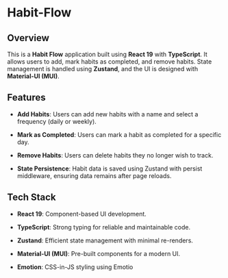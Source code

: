 # Habit-Flow

## Overview

This is a **Habit Flow** application built using **React 19** with **TypeScript**. It allows users to add, mark habits as completed, and remove habits. State management is handled using **Zustand**, and the UI is designed with **Material-UI (MUI)**.

## Features

-   **Add Habits**: Users can add new habits with a name and select a frequency (daily or weekly).
    
-   **Mark as Completed**: Users can mark a habit as completed for a specific day.
    
-   **Remove Habits**: Users can delete habits they no longer wish to track.
    
-   **State Persistence**: Habit data is saved using Zustand with persist middleware, ensuring data remains after page reloads.
    

## Tech Stack

-   **React 19**: Component-based UI development.
    
-   **TypeScript**: Strong typing for reliable and maintainable code.
    
-   **Zustand**: Efficient state management with minimal re-renders.
    
-   **Material-UI (MUI)**: Pre-built components for a modern UI.
    
-   **Emotion**: CSS-in-JS styling using Emotio
